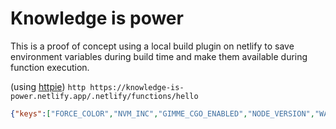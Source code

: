 # Knowledge is power

This is a proof of concept using a local build plugin on netlify to save environment variables during build time and make them available during function execution.

(using [httpie](https://httpie.org/)) `http https://knowledge-is-power.netlify.app/.netlify/functions/hello`

```json
{"keys":["FORCE_COLOR","NVM_INC","GIMME_CGO_ENABLED","NODE_VERSION","WASMER_CACHE_DIR","rvm_bin_path","WASMER_DIR","GEM_HOME","NVM_CD_FLAGS","SWIFTENV_ROOT","IRBRC","PIPENV_VENV_IN_PROJECT","GIMME_TYPE","OLDPWD","MY_RUBY_HOME","NETLIFY_IMAGES_CDN_DOMAIN","LC_ALL","BRANCH","NVM_DIR","CUSTOM_RUBY","rvm_path","RVM_DIR","A_CUSTOM_ENV","NEXT_TELEMETRY_DISABLED","HEAD","GATSBY_TELEMETRY_DISABLED","VIRTUAL_ENV","GIMME_NO_ENV_ALIAS","NETLIFY_BUILD_BASE","SITE_ID","rvm_prefix","CACHED_COMMIT_REF","PATH","PIPENV_DEFAULT_PYTHON_VERSION","DEPLOY_URL","PIPENV_RUNTIME","PWD","CONTEXT","DEPLOY_ID","LANG","JAVA_VERSION","PS1","BUILD_ID","URL","rvm_version","CUSTOM_SWIFT","SHLVL","HOME","GOROOT","LANGUAGE","YARN_VERSION","rvm_ruby_string","CI","GIMME_GO_VERSION","GOCACHE","GEM_PATH","REPOSITORY_URL","NVM_BIN","DEPLOY_PRIME_URL","GOPATH","rvm_delete_flag","GIMME_ENV_PREFIX","PULL_REQUEST","SITE_NAME","COMMIT_REF","BUGSNAG_KEY","RUBY_VERSION","NETLIFY","GO_VERSION","_","AWS_LAMBDA_FUNCTION_VERSION","AWS_SESSION_TOKEN","AWS_LAMBDA_LOG_GROUP_NAME","LAMBDA_TASK_ROOT","LD_LIBRARY_PATH","AWS_LAMBDA_RUNTIME_API","AWS_LAMBDA_LOG_STREAM_NAME","AWS_EXECUTION_ENV","AWS_XRAY_DAEMON_ADDRESS","AWS_LAMBDA_FUNCTION_NAME","AWS_DEFAULT_REGION","AWS_SECRET_ACCESS_KEY","LAMBDA_RUNTIME_DIR","NODE_PATH","AWS_REGION","TZ","AWS_ACCESS_KEY_ID","_AWS_XRAY_DAEMON_ADDRESS","_AWS_XRAY_DAEMON_PORT","AWS_XRAY_CONTEXT_MISSING","_HANDLER","AWS_LAMBDA_FUNCTION_MEMORY_SIZE","_X_AMZN_TRACE_ID"]}
```
